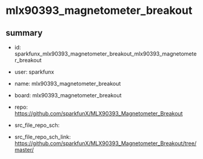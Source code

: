 # mlx90393_magnetometer_breakout
 
## summary 
* id: sparkfunx_mlx90393_magnetometer_breakout_mlx90393_magnetometer_breakout
* user: sparkfunx
* name: mlx90393_magnetometer_breakout
* board: mlx90393_magnetometer_breakout
* repo: https://github.com/sparkfunX/MLX90393_Magnetometer_Breakout



* src_file_repo_sch: 
* src_file_repo_sch_link: https://github.com/sparkfunX/MLX90393_Magnetometer_Breakout/tree/master/






